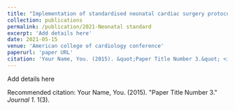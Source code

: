 ```yaml
---
title: "Implementation of standardised neonatal cardiac surgery protocol improves postoperative outcomes"
collection: publications
permalink: /publication/2021-Neonatal standard
excerpt: 'Add details here'
date: 2021-05-15
venue: 'American college of cardiology conference'
paperurl: 'paper URL'
citation: 'Your Name, You. (2015). &quot;Paper Title Number 3.&quot; <i>Journal 1</i>. 1(3).'
---
```

Add details here

Recommended citation: Your Name, You. (2015). "Paper Title Number 3." <i>Journal 1</i>. 1(3).
